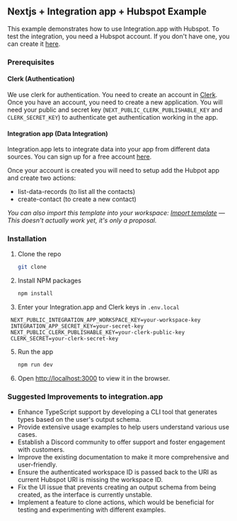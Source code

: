 ## Nextjs + Integration app + Hubspot Example

This example demonstrates how to use Integration.app with Hubspot. To test the integration, you need a Hubspot account. If you don't have one, you can create it [here](https://www.hubspot.com/).

### Prerequisites

#### Clerk (Authentication)

We use clerk for authentication. You need to create an account in [Clerk](https://clerk.dev/). Once you have an account, you need to create a new application. You will need your public and secret key (`NEXT_PUBLIC_CLERK_PUBLISHABLE_KEY` and `CLERK_SECRET_KEY`) to authenticate get authentication working in the app.

#### Integration app (Data Integration)

Integration.app lets to integrate data into your app from different data sources. You can sign up for a free account [here](https://integration.app/).

Once your account is created you will need to setup add the Hubpot app and create two actions:

- list-data-records (to list all the contacts)
- create-contact (to create a new contact)

_You can also import this template into your workspace: [Import template](https://integration.app/templates/60f3b3b3b3b3b30001f3b3b3) — This doesn't actually work yet, it's only a proposal._

### Installation

1. Clone the repo
   ```sh
   git clone
   ```
2. Install NPM packages

   ```sh
   npm install
   ```

3. Enter your Integration.app and Clerk keys in `.env.local`

```env
 NEXT_PUBLIC_INTEGRATION_APP_WORKSPACE_KEY=your-workspace-key
 INTEGRATION_APP_SECRET_KEY=your-secret-key
 NEXT_PUBLIC_CLERK_PUBLISHABLE_KEY=your-clerk-public-key
 CLERK_SECRET=your-clerk-secret-key
```

5. Run the app
   ```sh
   npm run dev
   ```
6. Open [http://localhost:3000](http://localhost:3000) to view it in the browser.

### Suggested Improvements to integration.app

- Enhance TypeScript support by developing a CLI tool that generates types based on the user's output schema.
- Provide extensive usage examples to help users understand various use cases.
- Establish a Discord community to offer support and foster engagement with customers.
- Improve the existing documentation to make it more comprehensive and user-friendly.
- Ensure the authenticated workspace ID is passed back to the URI as current Hubspot URI is missing the workspace ID.
- Fix the UI issue that prevents creating an output schema from being created, as the interface is currently unstable.
- Implement a feature to clone actions, which would be beneficial for testing and experimenting with different examples.
